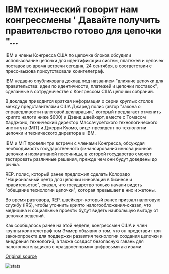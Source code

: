 # IBM технический говорит нам конгрессмены ' Давайте получить правительство готово для цепочки "...

IBM и члены Конгресса США по цепочке блоков обсудили использование цепочки для идентификации систем, платежей и цепочек поставок во время встречи сегодня, 24 сентября, в соответствии с пресс-вызова присутствовали коинтелеграф.

IBM недавно опубликовала доклад под названием "влияние цепочки для правительства: идеи по идентичности, платежей и цепочки поставок", сделанные в сотрудничестве с Конгрессом США цепочки собраний.

В докладе приводится краткая информация о серии круглых столов между представителями США Джаред полис (автор "закона о справедливости налоговой декларации," который предлагает отменить крипто налоги ниже $600) и Дэвид швейкерт, вместе с Томасом Харджоно, технический директор Массачусетского технологического института (MIT) и Джерри Куомо, вице-президент по технологии цепочки и технического директора в IBM.

IBM и MIT провели три встречи с членами Конгресса, обсуждая необходимость государственного финансирования инновационной цепочки и нормативной песочницы, в которой государство сможет тестировать различные решения, прежде чем они будут доведены до рынка.

REP. полис, который ранее предложил сделать Колорадо "Национальный центр для цепочки инноваций в бизнесе и правительстве", сказал, что государство только начали видеть "обещание технологии цепочки", которая превышает в них и жетоны.

Во время разговора, REP. швейкерт-который ранее призвал налоговую службу (IRS), чтобы уточнить крипто налогообложения-сказал, что медицина и социальные проекты будут видеть наибольшую выгоду от цепочки решений.

Как сообщалось ранее на этой неделе, конгрессмен США и член группы коинтелеграф том Эммер объявил о том, что он представит три законопроекта для поддержки развития технологии создания цепочки и внедрения технологий, а также создаст безопасную гавань для налогоплательщиков с «раздвоенными» цифровыми активами.

[Original source](https://cointelegraph.com/news/ibm-cto-tells-us-congressmen-lets-get-government-ready-for-blockchain)

![stats](https://c.statcounter.com/11760860/0/a89fa40b/1/ "stats")